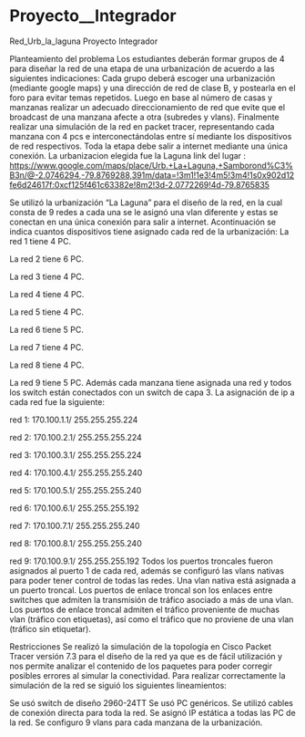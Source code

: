 # Proyecto__Integrador

Red_Urb_la_laguna Proyecto Integrador

Planteamiento del problema Los estudiantes deberán formar grupos de 4 para diseñar la red de una etapa de una urbanización de acuerdo a las siguientes indicaciones: Cada grupo deberá escoger una urbanización (mediante google maps) y una dirección de red de clase B, y postearla en el foro para evitar temas repetidos. Luego en base al número de casas y manzanas realizar un adecuado direccionamiento de red que evite que el broadcast de una manzana afecte a otra (subredes y vlans). Finalmente realizar una simulación de la red en packet tracer, representando cada manzana con 4 pcs e interconectándolas entre sí mediante los dispositivos de red respectivos. Toda la etapa debe salir a internet mediante una única conexión. La urbanizacion elegida fue la Laguna link del lugar :
https://www.google.com/maps/place/Urb.+La+Laguna,+Samborond%C3%B3n/@-2.0746294,-79.8769288,391m/data=!3m1!1e3!4m5!3m4!1s0x902d12fe6d24617f:0xcf125f461c63382e!8m2!3d-2.0772269!4d-79.8765835

Se utilizó la urbanización “La Laguna” para el diseño de la red, en la cual consta de 9 redes a cada una se le asignó una vlan diferente y estas se conectan en una única conexión para salir a internet. Acontinuación se indica cuantos dispositivos tiene asignado cada red de la urbanización: La red 1 tiene 4 PC.

La red 2 tiene 6 PC.

La red 3 tiene 4 PC.

La red 4 tiene 4 PC.

La red 5 tiene 4 PC.

La red 6 tiene 5 PC.

La red 7 tiene 4 PC.

La red 8 tiene 4 PC.

La red 9 tiene 5 PC.
Además cada manzana tiene asignada una red y todos los switch están conectados con un switch de capa 3. La asignación de ip a cada red fue la siguiente:

red 1: 170.100.1.1/ 255.255.255.224

red 2: 170.100.2.1/ 255.255.255.224

red 3: 170.100.3.1/ 255.255.255.224

red 4: 170.100.4.1/ 255.255.255.240

red 5: 170.100.5.1/ 255.255.255.240

red 6: 170.100.6.1/ 255.255.255.192

red 7: 170.100.7.1/ 255.255.255.240

red 8: 170.100.8.1/ 255.255.255.240

red 9: 170.100.9.1/ 255.255.255.192
Todos los puertos troncales fueron asignados al puerto 1 de cada red, además se configuró las vlans nativas para poder tener control de todas las redes. Una vlan nativa está asignada a un puerto troncal. Los puertos de enlace troncal son los enlaces entre switches que admiten la transmisión de tráfico asociado a más de una vlan. Los puertos de enlace troncal admiten el tráfico proveniente de muchas vlan (tráfico con etiquetas), así como el tráfico que no proviene de una vlan (tráfico sin etiquetar).

Restricciones Se realizó la simulación de la topología en Cisco Packet Tracer versión 7.3 para el diseño de la red ya que es de fácil utilización y nos permite analizar el contenido de los paquetes para poder corregir posibles errores al simular la conectividad. Para realizar correctamente la simulación de la red se siguió los siguientes lineamientos:

Se usó switch de diseño 2960-24TT
Se usó PC genéricos.
Se utilizó cables de conexión directa para toda la red.
Se asignó IP estática a todas las PC de la red.
Se configuro 9 vlans para cada manzana de la urbanización.
